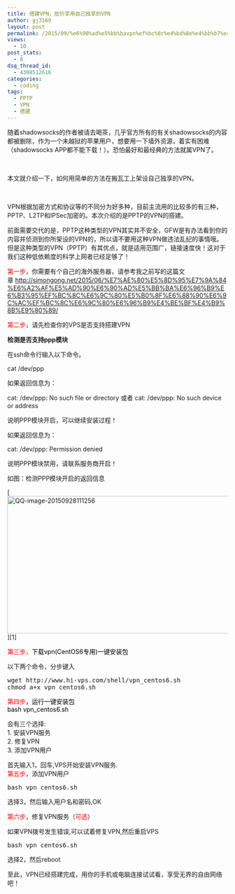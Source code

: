 ```yaml
---
title: 搭建VPN，低价享用自己独享的VPN
author: gj3169
layout: post
permalink: /2015/09/%e6%90%ad%e5%bb%bavpn%ef%bc%8c%e4%bd%8e%e4%bb%b7%e4%ba%ab%e7%94%a8%e8%87%aa%e5%b7%b1%e7%8b%ac%e4%ba%ab%e7%9a%84vpn/
views:
  - 10
post_stats:
  - 8
dsq_thread_id:
  - 4308512616
categories:
  - coding
tags:
  - PPTP
  - VPN
  - 搭建
---
```

随着shadowsocks的作者被请去喝茶，几乎官方所有的有关shadowsocks的内容都被删除，作为一个未越狱的苹果用户，想要用一下墙外资源，着实有困难（shadowsocks APP都不能下载！）。恐怕最好和最经典的方法就属VPN了。

&nbsp;

本文就介绍一下，如何用简单的方法在搬瓦工上架设自己独享的VPN。

&nbsp;

VPN根据加密方式和协议等的不同分为好多种，目前主流用的比较多的有三种，PPTP、L2TP和IPSec加密的。本次介绍的是PPTP的VPN的搭建。

前面需要交代的是，PPTP这种类型的VPN其实并不安全，GFW是有办法看到你的内容并侦测到你所架设的VPN的，所以请不要用这种VPN做违法乱纪的事情哦。但是这种类型的VPN（PPTP）有其优点，就是适用范围广，链接速度快！这对于我们这种低依赖度的科学上网者已经足够了！

<span style="color: #ff0000;">第一步</span>，你需要有个自己的海外服务器，请参考我之前写的这篇文章 <http://simongong.net/2015/06/%E7%AE%80%E5%8D%95%E7%9A%84%E6%A2%AF%E5%AD%90%E6%90%AD%E5%BB%BA%E6%96%B9%E6%B3%95%EF%BC%8C%E6%9C%80%E5%B0%8F%E6%88%90%E6%9C%AC%EF%BC%8C%E6%9C%80%E6%96%B9%E4%BE%BF%E4%B9%8B%E9%80%89/>

<span style="color: #ff0000;">第二步</span>，请先检查你的VPS是否支持搭建VPN

**检测是否支持ppp模块**

在ssh命令行输入以下命令。

cat /dev/ppp

如果返回信息为：

cat: /dev/ppp: No such file or directory 或者 cat: /dev/ppp: No such device or address

说明PPP模块开启，可以继续安装过程！

如果返回信息为：

cat: /dev/ppp: Permission denied

说明PPP模块禁用，请联系服务商开启！

如图：检测PPP模块开启的返回信息

[<img class="alignnone size-full wp-image-163" src="http://7xind4.com1.z0.glb.clouddn.com/uploads/2015/09/QQ-image-20150928111256.png" alt="QQ-image-20150928111256" width="592" height="314" />][1]

<span style="color: #ff0000;">第三步，<span style="color: #000000;">下载vpn(CentOS6专用)一键安装包</p> 

<p>
  以下两个命令，分步键入
</p>

<pre>wget http://www.hi-vps.com/shell/vpn_centos6.sh
chmod a+x vpn_centos6.sh
</pre>

<p>
  <span style="color: #ff0000;">第四步<span style="color: #000000;">，运行一键安装包<br /> bash vpn_centos6.sh</p> 
  
  <p>
    会有三个选择:<br /> 1. 安装VPN服务<br /> 2. 修复VPN<br /> 3. 添加VPN用户
  </p>
  
  <p>
    首先输入1，回车,VPS开始安装VPN服务.<br /> <span style="color: #ff0000;">第五步</span>，添加VPN用户
  </p>
  
  <pre>bash vpn_centos6.sh</pre>
  
  <p>
    选择3，然后输入用户名和密码,OK
  </p>
  
  <p>
    <span style="color: #ff0000;">第六步</span>，修复VPN服务（<span style="color: #ff0000;">可选</span>）
  </p>
  
  <p>
    如果VPN拨号发生错误,可以试着修复VPN,然后重启VPS
  </p>
  
  <pre>bash vpn_centos6.sh</pre>
  
  <p>
    选择2，然后reboot
  </p>
  
  <p>
    至此，VPN已经搭建完成，用你的手机或电脑连接试试看，享受无界的自由网络吧！
  </p>

